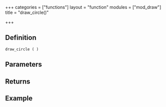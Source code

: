 +++
categories = ["functions"]
layout = "function"
modules = ["mod_draw"]
title = "draw_circle()"

+++

## Definition

    draw_circle ( )

## Parameters

## Returns

## Example
